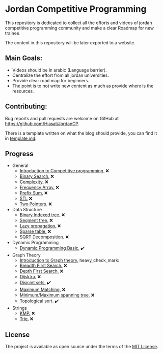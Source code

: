 # Jordan Competitive Programming
This repository is dedicated to collect all the efforts and videos of jordan competitive programming community and make 
a clear Roadmap for new trainee.

The content in this repository will be later exported to a website.

## Main Goals:
- Videos should be in arabic (Language barrier).
- Centralize the effort from all jordan universities.
- Provide clear road map for beginners.
- The point is to not write new content as much as provide where is the resources.

## Contributing:
Bug reports and pull requests are welcome on GitHub at https://github.com/Hiasat/JordanCP.

There is a template written on what the blog should provide, you can find it in [template.md](https://github.com/Hiasat/JordanCP/blob/master/template.md).

## Progress
* General
    * [Introduction to Competitive programming.](https://github.com/Hiasat/JordanCP/blob/master/general/introduction_competitive_programming.md) :x:
    * [Binary Search.](https://github.com/Hiasat/JordanCP/blob/master/general/binary_search.md) :x:
    * [Complexity.](https://github.com/Hiasat/JordanCP/blob/master/general/complexity.md) :x:
    * [Frequency Array.](https://github.com/Hiasat/JordanCP/blob/master/general/frequency_array.md) :x:
    * [Prefix Sum.](https://github.com/Hiasat/JordanCP/blob/master/general/prefix_sum.md) :x:
    * [STL](https://github.com/Hiasat/JordanCP/blob/master/general/stl.md) :x:
    * [Two Pointers.](https://github.com/Hiasat/JordanCP/blob/master/general/two_pointers.md) :x:
* Data Structure
    * [Binary Indexed tree.](https://github.com/Hiasat/JordanCP/blob/master/data_structure/binary_indexed_tree.md) :x:
    * [Segment tree.](https://github.com/Hiasat/JordanCP/blob/master/data_structure/segment_tree.md) :x:
    * [Lazy propagation.](https://github.com/Hiasat/JordanCP/blob/master/data_structure/lazy_propagation.md) :x:
    * [Sparse table.](https://github.com/Hiasat/JordanCP/blob/master/data_structure/sparse_table.md) :x:
    * [SQRT Decomposition.](https://github.com/Hiasat/JordanCP/blob/master/data_structure/sqrt_decomposition.md) :x:
* Dynamic Programming
    * [Dynamic Programming Basic.](https://github.com/Hiasat/JordanCP/blob/master/dynamic-programming/dp-basic.md) :heavy_check_mark:
* Graph Theory
    * [Introduction to Graph theory.](https://github.com/Hiasat/JordanCP/blob/master/graph_theory/introduction_graph_theory.md) heavy_check_mark:
    * [Breadth First Search.](https://github.com/Hiasat/JordanCP/blob/master/graph_theory/breadth_first_search.md) :x:
    * [Depth First Search.](https://github.com/Hiasat/JordanCP/blob/master/graph_theory/depth_first_search.md) :x:
    * [Dijsktra.](https://github.com/Hiasat/JordanCP/blob/master/graph_theory/dijsktra.md) :x:
    * [Disjoint sets.](https://github.com/Hiasat/JordanCP/blob/master/graph_theory/disjoint_sets.md) :heavy_check_mark:
    * [Maximum Matching.](https://github.com/Hiasat/JordanCP/blob/master/graph_theory/maximum_matching.md) :x:
    * [Minimum/Maximum spanning tree.](https://github.com/Hiasat/JordanCP/blob/master/graph_theory/minimum_spanning_tree.md) :x:
    * [Topological sort.](https://github.com/Hiasat/JordanCP/blob/master/graph_theory/topological_sort.md) :heavy_check_mark:
* Strings
    * [KMP.](https://github.com/Hiasat/JordanCP/blob/master/strings/kmp.md) :x:
    * [Trie.](https://github.com/Hiasat/JordanCP/blob/master/strings/trie.md) :x:
    
 ## License
 The project is available as open source under the terms of the [MIT License](https://opensource.org/licenses/MIT).
